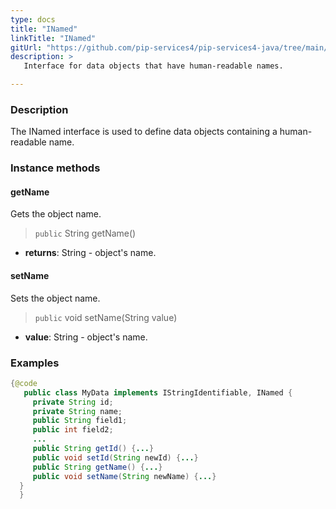 ```yaml
---
type: docs
title: "INamed"
linkTitle: "INamed"
gitUrl: "https://github.com/pip-services4/pip-services4-java/tree/main/pip-services4-data-java"
description: > 
   Interface for data objects that have human-readable names.

---
```


### Description

The INamed interface is used to define data objects containing a human-readable name.

### Instance methods

#### getName
Gets the object name.

> `public` String getName()

- **returns**: String - object's name.

#### setName
Sets the object name.

> `public` void setName(String value)

- **value**: String - object's name.


</span>

### Examples
```java
{@code
   public class MyData implements IStringIdentifiable, INamed {
     private String id;
     private String name;
     public String field1;
     public int field2;
     ...
     public String getId() {...}
     public void setId(String newId) {...}
     public String getName() {...}
     public void setName(String newName) {...}
  }
  }
```


